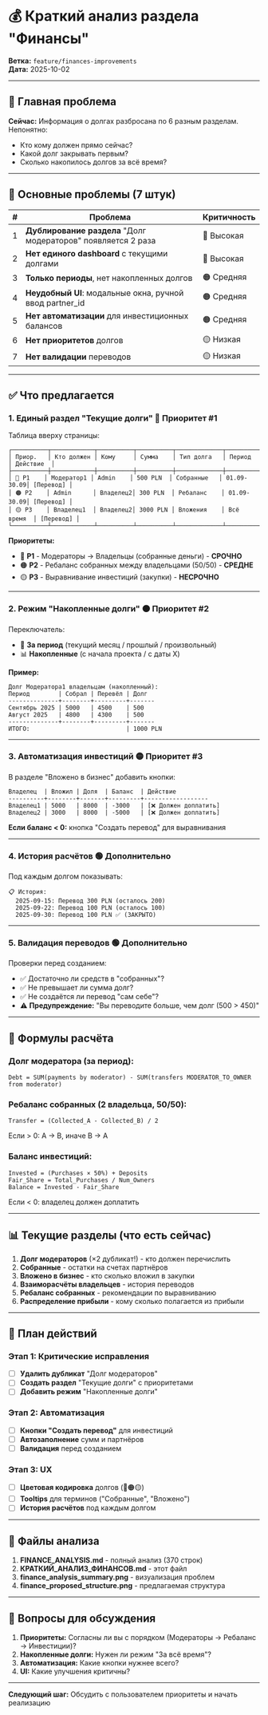 # 💰 Краткий анализ раздела "Финансы"

**Ветка:** `feature/finances-improvements`  
**Дата:** 2025-10-02

---

## 📌 Главная проблема

**Сейчас:** Информация о долгах разбросана по 6 разным разделам. Непонятно:
- Кто кому должен прямо сейчас?
- Какой долг закрывать первым?
- Сколько накопилось долгов за всё время?

---

## 🔴 Основные проблемы (7 штук)

| # | Проблема | Критичность |
|---|----------|-------------|
| 1 | **Дублирование раздела** "Долг модераторов" появляется 2 раза | 🔴 Высокая |
| 2 | **Нет единого dashboard** с текущими долгами | 🔴 Высокая |
| 3 | **Только периоды**, нет накопленных долгов | 🟠 Средняя |
| 4 | **Неудобный UI**: модальные окна, ручной ввод partner_id | 🟠 Средняя |
| 5 | **Нет автоматизации** для инвестиционных балансов | 🟠 Средняя |
| 6 | **Нет приоритетов** долгов | 🟡 Низкая |
| 7 | **Нет валидации** переводов | 🟡 Низкая |

---

## ✅ Что предлагается

### **1. Единый раздел "Текущие долги"** 🔴 Приоритет #1

Таблица вверху страницы:

```
┌──────────┬────────────┬──────────┬──────────┬─────────────┬────────────┬───────────┐
│ Приор.   │ Кто должен │ Кому     │ Сумма    │ Тип долга   │ Период     │ Действие  │
├──────────┼────────────┼──────────┼──────────┼─────────────┼────────────┼───────────┤
│ 🔴 P1    │ Модератор1 │ Admin    │ 500 PLN  │ Собранные   │ 01.09-30.09│ [Перевод] │
│ 🟠 P2    │ Admin      │ Владелец2│ 300 PLN  │ Ребаланс    │ 01.09-30.09│ [Перевод] │
│ 🟡 P3    │ Владелец1  │ Владелец2│ 3000 PLN │ Вложения    │ Всё время  │ [Перевод] │
└──────────┴────────────┴──────────┴──────────┴─────────────┴────────────┴───────────┘
```

**Приоритеты:**
- 🔴 **P1** - Модераторы → Владельцы (собранные деньги) - **СРОЧНО**
- 🟠 **P2** - Ребаланс собранных между владельцами (50/50) - **СРЕДНЕ**
- 🟡 **P3** - Выравнивание инвестиций (закупки) - **НЕСРОЧНО**

---

### **2. Режим "Накопленные долги"** 🟠 Приоритет #2

Переключатель:
- 📅 **За период** (текущий месяц / прошлый / произвольный)
- 📊 **Накопленные** (с начала проекта / с даты X)

**Пример:**
```
Долг Модератора1 владельцам (накопленный):
Период        | Собрал | Перевёл | Долг
--------------+--------+---------+-------
Сентябрь 2025 | 5000   | 4500    | 500
Август 2025   | 4800   | 4300    | 500
--------------+--------+---------+-------
ИТОГО:                           | 1000 PLN
```

---

### **3. Автоматизация инвестиций** 🟡 Приоритет #3

В разделе "Вложено в бизнес" добавить кнопки:

```
Владелец  | Вложил | Доля  | Баланс  | Действие
----------+--------+-------+---------+------------------
Владелец1 | 5000   | 8000  | -3000   | [❌ Должен доплатить]
Владелец2 | 3000   | 8000  | -5000   | [❌ Должен доплатить]
```

**Если баланс < 0:** кнопка "Создать перевод" для выравнивания

---

### **4. История расчётов** 🟢 Дополнительно

Под каждым долгом показывать:
```
📋 История:
  2025-09-15: Перевод 300 PLN (осталось 200)
  2025-09-22: Перевод 100 PLN (осталось 100)
  2025-09-30: Перевод 100 PLN ✅ (ЗАКРЫТО)
```

---

### **5. Валидация переводов** 🟢 Дополнительно

Проверки перед созданием:
- ✅ Достаточно ли средств в "собранных"?
- ✅ Не превышает ли сумма долг?
- ✅ Не создаётся ли перевод "сам себе"?
- ⚠️ **Предупреждение:** "Вы переводите больше, чем долг (500 > 450)"

---

## 📐 Формулы расчёта

### Долг модератора (за период):
```
Debt = SUM(payments by moderator) - SUM(transfers MODERATOR_TO_OWNER from moderator)
```

### Ребаланс собранных (2 владельца, 50/50):
```
Transfer = (Collected_A - Collected_B) / 2
```
Если > 0: A → B, иначе B → A

### Баланс инвестиций:
```
Invested = (Purchases × 50%) + Deposits
Fair_Share = Total_Purchases / Num_Owners
Balance = Invested - Fair_Share
```
Если < 0: владелец должен доплатить

---

## 📊 Текущие разделы (что есть сейчас)

1. **Долг модераторов** (×2 дубликат!) - кто должен перечислить
2. **Собранные** - остатки на счетах партнёров
3. **Вложено в бизнес** - кто сколько вложил в закупки
4. **Взаиморасчёты владельцев** - история переводов
5. **Ребаланс собранных** - рекомендации по выравниванию
6. **Распределение прибыли** - кому сколько полагается из прибыли

---

## 🎯 План действий

### Этап 1: Критические исправления
- [ ] **Удалить дубликат** "Долг модераторов"
- [ ] **Создать раздел** "Текущие долги" с приоритетами
- [ ] **Добавить режим** "Накопленные долги"

### Этап 2: Автоматизация
- [ ] **Кнопки "Создать перевод"** для инвестиций
- [ ] **Автозаполнение** сумм и партнёров
- [ ] **Валидация** перед созданием

### Этап 3: UX
- [ ] **Цветовая кодировка** долгов (🔴🟠🟡)
- [ ] **Tooltips** для терминов ("Собранные", "Вложено")
- [ ] **История расчётов** под каждым долгом

---

## 📝 Файлы анализа

1. **FINANCE_ANALYSIS.md** - полный анализ (370 строк)
2. **КРАТКИЙ_АНАЛИЗ_ФИНАНСОВ.md** - этот файл
3. **finance_analysis_summary.png** - визуализация проблем
4. **finance_proposed_structure.png** - предлагаемая структура

---

## 🤔 Вопросы для обсуждения

1. **Приоритеты:** Согласны ли вы с порядком (Модераторы → Ребаланс → Инвестиции)?
2. **Накопленные долги:** Нужен ли режим "За всё время"?
3. **Автоматизация:** Какие кнопки нужнее всего?
4. **UI:** Какие улучшения критичны?

---

**Следующий шаг:** Обсудить с пользователем приоритеты и начать реализацию
